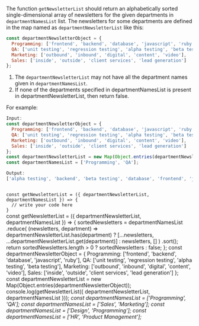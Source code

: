 The function `getNewsletterList` should return an alphabetically sorted single-dimensional array of newsletters for the given departments in `departmentNamesList` list. The newsletters for some departments are defined in the map named as `departmentNewsletterList` like this:

```js
const departmentNewsletterObject = {
  Programming: ['frontend', 'backend', 'database', 'javascript', 'ruby'],
  QA: ['unit testing', 'regression testing', 'alpha testing', 'beta testing'],
  Marketing: ['outbound', 'inbound', 'digital', 'content', 'video'],
  Sales: ['inside', 'outside', 'client services', 'lead generation']
};
```

1. The `departmentNewsletterList` may not have all the department names given in `departmentNamesList`.
2. If none of the departments specified in departmentNamesList is present in departmentNewsletterList, then return false.

For example:
```js
Input:
const departmentNewsletterObject = {
  Programming: ['frontend', 'backend', 'database', 'javascript', 'ruby'],
  QA: ['unit testing', 'regression testing', 'alpha testing', 'beta testing'],
  Marketing: ['outbound', 'inbound', 'digital', 'content', 'video'],
  Sales: ['inside', 'outside', 'client services', 'lead generation']
};
const departmentNewsletterList = new Map(Object.entries(departmentNewsletterObject));
const departmentNamesList = ['Programming', 'QA'];

Output:
['alpha testing', 'backend', 'beta testing', 'database', 'frontend', 'javascript', 'regression testing', 'ruby', 'unit testing']
```
<codeblock language="javascript" type="exercise" testMode="multipleInput">
<code>
const getNewsletterList = ({ departmentNewsletterList, departmentNamesList }) => {
  // write your code here
}
</code>

<solution>
const getNewsletterList = ({ departmentNewsletterList, departmentNamesList }) => {
  sortedNewsletters = departmentNamesList
    .reduce(
      (newsletters, department) =>
        departmentNewsletterList.has(department)
          ? [...newsletters, ...departmentNewsletterList.get(department)]
          : newsletters,
      []
    )
    .sort();
  return sortedNewsletters.length > 0 ? sortedNewsletters : false;
};
</solution>

<testcases>
<caller>
const departmentNewsletterObject = {
      Programming: ['frontend', 'backend', 'database', 'javascript', 'ruby'],
      QA: ['unit testing', 'regression testing', 'alpha testing', 'beta testing'],
      Marketing: ['outbound', 'inbound', 'digital', 'content', 'video'],
      Sales: ['inside', 'outside', 'client services', 'lead generation']
    };
    const departmentNewsletterList = new Map(Object.entries(departmentNewsletterObject));
    console.log(getNewsletterList({ departmentNewsletterList, departmentNamesList }));
</caller>
<testcase>
<i>
const departmentNamesList = ['Programming', 'QA'];
</i>
</testcase>
<testcase>
<i>
const departmentNamesList = ['Sales', 'Marketing'];
</i>
</testcase>
<testcase>
<i>
const departmentNamesList = ['Design', 'Programming'];
</i>
</testcase>
<testcase>
<i>
const departmentNamesList = ['HR', 'Product Management'];
</i>
</testcase>
</testcases>
</codeblock>
